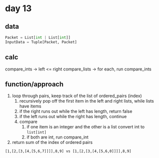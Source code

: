 # day 13

## data

```python
Packet = List[int | List[int]]
InputData = Tuple[Packet, Packet]
```

## calc

compare_ints -> left <= right
compare_lists -> for each, run compare_ints

## function/approach

1. loop through pairs, keep track of the list of ordered_pairs (index)
   1. recursively pop off the first item in the left and right lists, while lists have items
   1. if the right runs out while the left has length, return false
   1. if the left runs out while the right has length, continue
   1. compare
      1. if one item is an integer and the other is a list convert int to `list[int]`
      1. if both are int, run compare_int
1. return sum of the index of ordered pairs

`[1,[2,[3,[4,[5,6,7]]]],8,9] vs [1,[2,[3,[4,[5,6,0]]]],8,9]`
